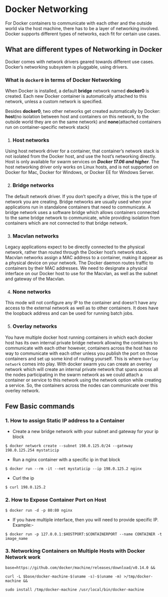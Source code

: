 # Docker Networking

For Docker containers to communicate with each other and the outside world via the host machine, there has to be a layer of networking involved. Docker supports different types of networks, each fit for certain use cases.

## What are different types of Networking in Docker

Docker comes with network drivers geared towards different use cases. Docker’s networking subsystem is pluggable, using drivers.

### What is `docker0` in terms of Docker Networking

When Docker is installed, a default **bridge** network named **docker0** is created. Each new Docker container is automatically attached to this network, unless a custom network is specified.

Besides **docker0**, two other networks get created automatically by Docker: **host**(no isolation between host and containers on this network, to the outside world they are on the same network) and **none**(attached containers run on container-specific network stack)

1. ### Host networks

Using host network driver for a container, that container’s network stack is not isolated from the Docker host, and use the host’s networking directly.
Host is only available for swarm services on **_Docker 17.06 and higher_**.
The host networking driver only works on Linux hosts, and is not supported on Docker for Mac, Docker for Windows, or Docker EE for Windows Server.

2. ### Bridge networks

The default network driver. If you don’t specify a driver, this is the type of network you are creating. Bridge networks are usually used when your applications run in standalone containers that need to communicate. A bridge network uses a software bridge which allows containers connected to the same bridge network to communicate, while providing isolation from containers which are not connected to that bridge network.

3. ### Macvlan networks

Legacy applications expect to be directly connected to the physical network, rather than routed through the Docker host’s network stack. Macvlan networks assign a MAC address to a container, making it appear as a physical device on your network. The Docker daemon routes traffic to containers by their MAC addresses. We need to designate a physical interface on our Docker host to use for the Macvlan, as well as the subnet and gateway of the Macvlan.

4. ### None networks
This mode will not configure any IP to the container and doesn’t have any access to the external network as well as to other containers. It does have the loopback address and can be used for running batch jobs.

5. ### Overlay networks
You have multiple docker host running containers in which each docker host has its own internal private bridge network allowing the containers to communicate with each other however, containers across the host has no way to communicate with each other unless you publish the port on those containers and set up some kind of routing yourself. This is where `Overlay network` comes into play. With docker swarm you can create an overley network which will create an internal private network that spans across all the nodes participating in the swarm network as we could attach a container or service to this network using the network option while creating a service. So, the containers across the nodes can communicate over this overley network.

## Few Basic commands

### 1. How to assign Static IP address to a Container

- Create a new bridge network with your subnet and gateway for your ip block

```docker
$ docker network create --subnet 198.0.125.0/24 --gateway 198.0.125.254 mystaticip
```

- Run a nginx container with a specific ip in that block

```docker
$ docker run --rm -it --net mystaticip --ip 198.0.125.2 nginx
```

- Curl the ip

```docker
$ curl 198.0.125.2
```

### 2. How to Expose Container Port on Host

```docker
$ docker run -d -p 80:80 nginx
```

- If you have multiple interface, then you will need to provide specific IP. Example:-

```docker
$ docker run -p 127.0.0.1:$HOSTPORT:$CONTAINERPORT --name CONTAINER -t image_name
```

### 3. Networking Containers on Multiple Hosts with Docker Network work

```docker
base=https://github.com/docker/machine/releases/download/v0.14.0 &&

curl -L $base/docker-machine-$(uname -s)-$(uname -m) >/tmp/docker-machine &&

sudo install /tmp/docker-machine /usr/local/bin/docker-machine
```
